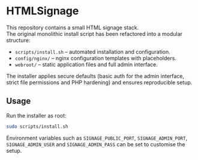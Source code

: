 # HTMLSignage

This repository contains a small HTML signage stack.  
The original monolithic install script has been refactored into a modular
structure:

- `scripts/install.sh` – automated installation and configuration.
- `config/nginx/` – nginx configuration templates with placeholders.
- `webroot/` – static application files and full admin interface.

The installer applies secure defaults (basic auth for the admin interface,
strict file permissions and PHP hardening) and ensures reproducible setup.

## Usage

Run the installer as root:

```bash
sudo scripts/install.sh
```

Environment variables such as `SIGNAGE_PUBLIC_PORT`, `SIGNAGE_ADMIN_PORT`,
`SIGNAGE_ADMIN_USER` and `SIGNAGE_ADMIN_PASS` can be set to customise the
setup.

